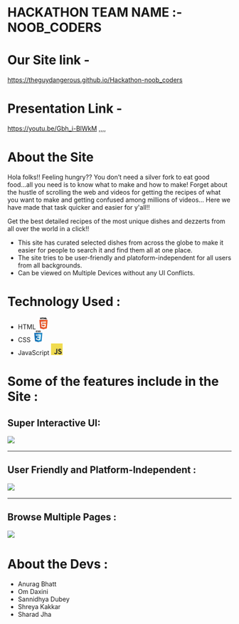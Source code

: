 # HACKATHON TEAM NAME :- NOOB_CODERS

# Our Site link -
https://theguydangerous.github.io/Hackathon-noob_coders

# Presentation Link -
https://youtu.be/Gbh_i-BlWkM
,,,,
# About the Site

Hola folks!!
Feeling hungry??
You don’t need a silver fork to eat good food...all you need is to know what to make and how to make! Forget about the hustle of scrolling the web and videos for getting the recipes of what you want to make and getting confused among millions of videos... Here we have made that task quicker and easier for y'all!!

Get the best detailed recipes of the most unique dishes and dezzerts from all over the world in a click!!

- This site has curated selected dishes from across the globe to make it easier for people to search it and find them all at one place.
- The site tries to be user-friendly and platoform-independent for all users from all backgrounds.
- Can be viewed on Multiple Devices without any UI Conflicts.

# Technology Used :
- HTML  <img height = "26px" src = "https://raw.githubusercontent.com/github/explore/80688e429a7d4ef2fca1e82350fe8e3517d3494d/topics/html/html.png"> <img>
- CSS  <img height = "26px" src = "https://raw.githubusercontent.com/github/explore/80688e429a7d4ef2fca1e82350fe8e3517d3494d/topics/css/css.png"> <img>
- JavaScript <img height = "26px" src = "https://raw.githubusercontent.com/github/explore/80688e429a7d4ef2fca1e82350fe8e3517d3494d/topics/javascript/javascript.png"> <img>


# Some of the features include in the Site :

## Super Interactive UI:

<img src = "https://raw.githubusercontent.com/TheGuyDangerous/Hackathon-noob_coders/master/Readme%20files/Screenshot%202021-10-07%20140651.png"> </img>
<hr>

## User Friendly and Platform-Independent :

<img src = "https://raw.githubusercontent.com/TheGuyDangerous/Hackathon-noob_coders/master/Readme%20files/page2.png"> </img>
<hr>

## Browse Multiple Pages :

<img src = "https://raw.githubusercontent.com/TheGuyDangerous/Hackathon-noob_coders/master/Readme%20files/multiple%20pages.png"> </img>

# About the Devs  :

- Anurag Bhatt
- Om Daxini
- Sannidhya Dubey
- Shreya Kakkar
- Sharad Jha 

